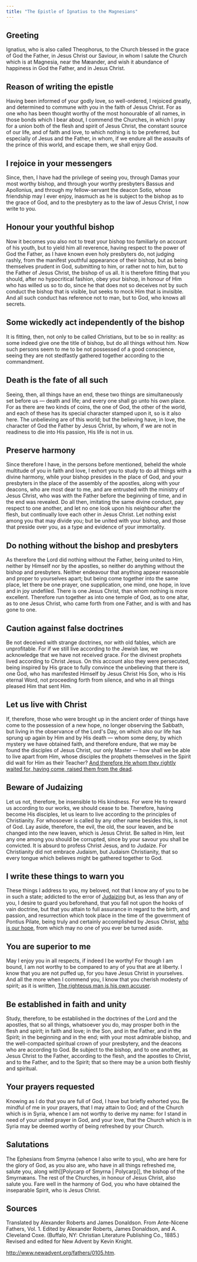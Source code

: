 ```yaml
---
title: "The Epistle of Ignatius to the Magnesians"
---
```

## Greeting
Ignatius, who is also called Theophorus, to the Church blessed in the grace of God the Father, in Jesus Christ our Saviour, in whom I salute the Church which is at Magnesia, near the Mæander, and wish it abundance of happiness in God the Father, and in Jesus Christ.

## Reason of writing the epistle
Having been informed of your godly love, so well-ordered, I rejoiced greatly, and determined to commune with you in the faith of Jesus Christ. For as one who has been thought worthy of the most honourable of all names, in those bonds which I bear about, I commend the Churches, in which I pray for a union both of the flesh and spirit of Jesus Christ, the constant source of our life, and of faith and love, to which nothing is to be preferred, but especially of Jesus and the Father, in whom, if we endure all the assaults of the prince of this world, and escape them, we shall enjoy God.

## I rejoice in your messengers
Since, then, I have had the privilege of seeing you, through Damas your most worthy bishop, and through your worthy presbyters Bassus and Apollonius, and through my fellow-servant the deacon Sotio, whose friendship may I ever enjoy, inasmuch as he is subject to the bishop as to the grace of God, and to the presbytery as to the law of Jesus Christ, I now write to you.

## Honour your youthful bishop
Now it becomes you also not to treat your bishop too familiarly on account of his youth, but to yield him all reverence, having respect to the power of God the Father, as I have known even holy presbyters do, not judging rashly, from the manifest youthful appearance of their bishop, but as being themselves prudent in God, submitting to him, or rather not to him, but to the Father of Jesus Christ, the bishop of us all. It is therefore fitting that you should, after no hypocritical fashion, obey your bishop, in honour of Him who has willed us so to do, since he that does not so deceives not by such conduct the bishop that is visible, but seeks to mock Him that is invisible. And all such conduct has reference not to man, but to God, who knows all secrets.

## Some wickedly act independently of the bishop
It is fitting, then, not only to be called Christians, but to be so in reality: as some indeed give one the title of bishop, but do all things without him. Now such persons seem to me to be not possessed of a good conscience, seeing they are not stedfastly gathered together according to the commandment.

## Death is the fate of all such
Seeing, then, all things have an end, these two things are simultaneously set before us — death and life; and every one shall go unto his own place. For as there are two kinds of coins, the one of God, the other of the world, and each of these has its special character stamped upon it, so is it also here. The unbelieving are of this world; but the believing have, in love, the character of God the Father by Jesus Christ, by whom, if we are not in readiness to die into His passion, His life is not in us.

## Preserve harmony
Since therefore I have, in the persons before mentioned, beheld the whole multitude of you in faith and love, I exhort you to study to do all things with a divine harmony, while your bishop presides in the place of God, and your presbyters in the place of the assembly of the apostles, along with your deacons, who are most dear to me, and are entrusted with the ministry of Jesus Christ, who was with the Father before the beginning of time, and in the end was revealed. Do all then, imitating the same divine conduct, pay respect to one another, and let no one look upon his neighbour after the flesh, but continually love each other in Jesus Christ. Let nothing exist among you that may divide you; but be united with your bishop, and those that preside over you, as a type and evidence of your immortality.

## Do nothing without the bishop and presbyters
As therefore the Lord did nothing without the Father, being united to Him, neither by Himself nor by the apostles, so neither do anything without the bishop and presbyters. Neither endeavour that anything appear reasonable and proper to yourselves apart; but being come together into the same place, let there be one prayer, one supplication, one mind, one hope, in love and in joy undefiled. There is one Jesus Christ, than whom nothing is more excellent. Therefore run together as into one temple of God, as to one altar, as to one Jesus Christ, who came forth from one Father, and is with and has gone to one.

## Caution against false doctrines
Be not deceived with strange doctrines, nor with old fables, which are unprofitable. For if we still live according to the Jewish law, we acknowledge that we have not received grace. For the divinest prophets lived according to Christ Jesus. On this account also they were persecuted, being inspired by His grace to fully convince the unbelieving that there is one God, who has manifested Himself by Jesus Christ His Son, who is His eternal Word, not proceeding forth from silence, and who in all things pleased Him that sent Him.

## Let us live with Christ
If, therefore, those who were brought up in the ancient order of things have come to the possession of a new hope, no longer observing the Sabbath, but living in the observance of the Lord's Day, on which also our life has sprung up again by Him and by His death — whom some deny, by which mystery we have obtained faith, and therefore endure, that we may be found the disciples of Jesus Christ, our only Master — how shall we be able to live apart from Him, whose disciples the prophets themselves in the Spirit did wait for Him as their Teacher? [And therefore He whom they rightly waited for, having come, raised them from the dead](Matt-27.md#v52). 

## Beware of Judaizing
Let us not, therefore, be insensible to His kindness. For were He to reward us according to our works, we should cease to be. Therefore, having become His disciples, let us learn to live according to the principles of Christianity. For whosoever is called by any other name besides this, is not of God. Lay aside, therefore, the evil, the old, the sour leaven, and be changed into the new leaven, which is Jesus Christ. Be salted in Him, lest any one among you should be corrupted, since by your savour you shall be convicted. It is absurd to profess Christ Jesus, and to Judaize. For Christianity did not embrace Judaism, but Judaism Christianity, that so every tongue which believes might be gathered together to God.

## I write these things to warn you
These things I address to you, my beloved, not that I know any of you to be in such a state; addicted to the error of [Judaizing](https://en.wikipedia.org/wiki/Judaizers) but, as less than any of you, I desire to guard you beforehand, that you fall not upon the hooks of vain doctrine, but that you attain to full assurance in regard to the birth, and passion, and resurrection which took place in the time of the government of Pontius Pilate, being truly and certainly accomplished by Jesus Christ, [who is our hope](1Tim#v1), from which may no one of you ever be turned aside.

## You are superior to me
May I enjoy you in all respects, if indeed I be worthy! For though I am bound, I am not worthy to be compared to any of you that are at liberty. I know that you are not puffed up, for you have Jesus Christ in yourselves. And all the more when I commend you, I know that you cherish modesty of spirit; as it is written, [The righteous man is his own accuser](../Scripture/Proverbs/Prov-18.md#v17). 

## Be established in faith and unity
Study, therefore, to be established in the doctrines of the Lord and the apostles, that so all things, whatsoever you do, may prosper both in the flesh and spirit; in faith and love; in the Son, and in the Father, and in the Spirit; in the beginning and in the end; with your most admirable bishop, and the well-compacted spiritual crown of your presbytery, and the deacons who are according to God. Be subject to the bishop, and to one another, as Jesus Christ to the Father, according to the flesh, and the apostles to Christ, and to the Father, and to the Spirit; that so there may be a union both fleshly and spiritual.

## Your prayers requested
Knowing as I do that you are full of God, I have but briefly exhorted you. Be mindful of me in your prayers, that I may attain to God; and of the Church which is in Syria, whence I am not worthy to derive my name: for I stand in need of your united prayer in God, and your love, that the Church which is in Syria may be deemed worthy of being refreshed by your Church.

## Salutations
The Ephesians from Smyrna (whence I also write to you), who are here for the glory of God, as you also are, who have in all things refreshed me, salute you, along with[[Polycarp of Smyrna | Polycarp]], the bishop of the Smyrnæans. The rest of the Churches, in honour of Jesus Christ, also salute you. Fare well in the harmony of God, you who have obtained the inseparable Spirit, who is Jesus Christ.

## Sources
Translated by Alexander Roberts and James Donaldson. From Ante-Nicene Fathers, Vol. 1. Edited by Alexander Roberts, James Donaldson, and A. Cleveland Coxe. (Buffalo, NY: Christian Literature Publishing Co., 1885.) Revised and edited for New Advent by Kevin Knight. 

http://www.newadvent.org/fathers/0105.htm.